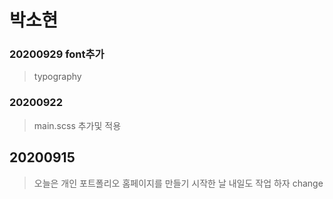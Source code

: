 # 박소현
### 20200929 font추가
>typography

### 20200922
> main.scss  추가및 적용

## 20200915
>오늘은  개인 포트폴리오 홈페이지를 만들기 시작한 날
>내일도 작업 하자
>change


